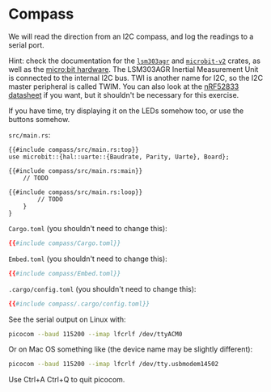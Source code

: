 # Compass

We will read the direction from an I2C compass, and log the readings to a serial port.

Hint: check the documentation for the [`lsm303agr`](https://docs.rs/lsm303agr/latest/lsm303agr/) and
[`microbit-v2`](https://docs.rs/microbit-v2/latest/microbit/) crates, as well as the
[micro:bit hardware](https://tech.microbit.org/hardware/). The LSM303AGR Inertial Measurement Unit
is connected to the internal I2C bus. TWI is another name for I2C, so the I2C master peripheral is
called TWIM. You can also look at the
[nRF52833 datasheet](https://infocenter.nordicsemi.com/pdf/nRF52833_PS_v1.5.pdf) if you want, but it
shouldn't be necessary for this exercise.

If you have time, try displaying it on the LEDs somehow too, or use the buttons somehow.

`src/main.rs`:

```rust,compile_fail
{{#include compass/src/main.rs:top}}
use microbit::{hal::uarte::{Baudrate, Parity, Uarte}, Board};

{{#include compass/src/main.rs:main}}
    // TODO

{{#include compass/src/main.rs:loop}}
        // TODO
    }
}
```

`Cargo.toml` (you shouldn't need to change this):

```toml
{{#include compass/Cargo.toml}}
```

`Embed.toml` (you shouldn't need to change this):

```toml
{{#include compass/Embed.toml}}
```

`.cargo/config.toml` (you shouldn't need to change this):

```toml
{{#include compass/.cargo/config.toml}}
```

See the serial output on Linux with:

```sh
picocom --baud 115200 --imap lfcrlf /dev/ttyACM0
```

Or on Mac OS something like (the device name may be slightly different):

```sh
picocom --baud 115200 --imap lfcrlf /dev/tty.usbmodem14502
```

Use Ctrl+A Ctrl+Q to quit picocom.
